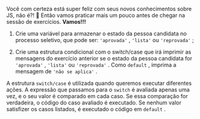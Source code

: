 Você com certeza está super feliz com seus novos conhecimentos sobre JS, não é?! 🎉 Então vamos praticar mais um pouco antes de chegar na sessão de exercícios. 
__Vamos!!!__

1. Crie uma variável para armazenar o estado da pessoa candidata no processo seletivo, que pode ser: ```'aprovada'``` , ```'lista'``` ou ```'reprovada'``` ;

2. Crie uma estrutura condicional com o switch/case que irá imprimir as mensagens do exercício anterior se o estado da pessoa candidata for ```'aprovada'``` , ```'lista'``` ou ```'reprovada'``` . 
Como ```default``` , imprima a mensagem de ```'não se aplica'``` .

A estrutura ```switch/case``` é utilizada quando queremos executar diferentes ações. A expressão que passamos para o ```switch``` é avaliada apenas uma vez, e o seu valor é comparado em cada caso. Se essa comparação for verdadeira, o código do caso avaliado é executado. Se nenhum valor satisfizer os casos listados, é executado o código em ```default``` .